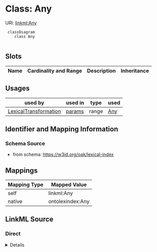 # Class: Any



URI: [linkml:Any](https://w3id.org/linkml/Any)




```{mermaid}
 classDiagram
    class Any
      
```




<!-- no inheritance hierarchy -->


## Slots

| Name | Cardinality and Range | Description | Inheritance |
| ---  | --- | --- | --- |





## Usages

| used by | used in | type | used |
| ---  | --- | --- | --- |
| [LexicalTransformation](LexicalTransformation.md) | [params](params.md) | range | [Any](Any.md) |






## Identifier and Mapping Information







### Schema Source


* from schema: https://w3id.org/oak/lexical-index





## Mappings

| Mapping Type | Mapped Value |
| ---  | ---  |
| self | linkml:Any |
| native | ontolexindex:Any |





## LinkML Source

<!-- TODO: investigate https://stackoverflow.com/questions/37606292/how-to-create-tabbed-code-blocks-in-mkdocs-or-sphinx -->

### Direct

<details>
```yaml
name: Any
from_schema: https://w3id.org/oak/lexical-index
class_uri: linkml:Any

```
</details>

### Induced

<details>
```yaml
name: Any
from_schema: https://w3id.org/oak/lexical-index
class_uri: linkml:Any

```
</details>